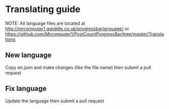 # Translating guide

NOTE: All language files are located at http://mrcomputer1.gwiddle.co.uk/progressbarlanguage/ or https://github.com/Mrcomputer1/PostCountProgressBar/tree/master/Translations

## New language

Copy en.json and make changes (like the file name) then submit a pull request

## Fix language

Update the language then submit a pull request
